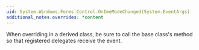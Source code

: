 ```yaml
---
uid: System.Windows.Forms.Control.OnImeModeChanged(System.EventArgs)
additional_notes.overrides: *content
---
```


<p>When overriding <xref href="System.Windows.Forms.Control.OnImeModeChanged(System.EventArgs)"></xref> in a derived class, be sure to call the base class's <xref href="System.Windows.Forms.Control.OnImeModeChanged(System.EventArgs)"></xref> method so that registered delegates receive the event.</p>


